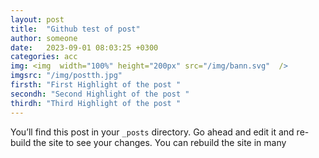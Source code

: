 ```yaml
---
layout: post
title:  "Github test of post"
author: someone
date:   2023-09-01 08:03:25 +0300
categories: acc
img: <img  width="100%" height="200px" src="/img/bann.svg"  />
imgsrc: "/img/postth.jpg" 
firsth: "First Highlight of the post "
secondh: "Second Highlight of the post "
thirdh: "Third Highlight of the post "
---
```

You’ll find this post in your `_posts` directory. Go ahead and edit it and re-build the site to see your changes. You can rebuild the site in many 

